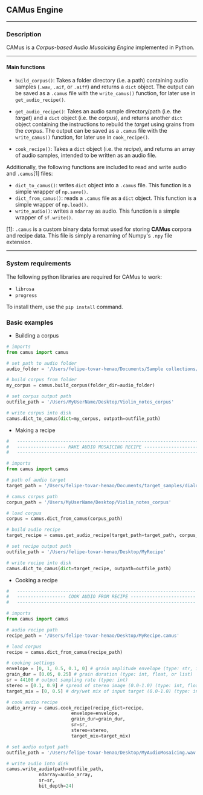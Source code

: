 ## **CAMus Engine**

---

### **Description**

CAMus is a _Corpus-based Audio Musaicing Engine_ implemented in Python.

---

#### **Main functions**

- `build_corpus()`: Takes a folder directory (i.e. a path) containing audio samples (`.wav`, `.aif`, or `.aiff`) and returns a `dict` object. The output can be saved as a `.camus` file with the `write_camus()` function, for later use in `get_audio_recipe()`.

- `get_audio_recipe()`: Takes an audio sample directory/path (i.e. the _target_) and a `dict` object (i.e. the _corpus_), and returns another `dict` object containing the instructions to rebuild the _target_ using grains from the _corpus_. The output can be saved as a `.camus` file with the `write_camus()` function, for later use in `cook_recipe()`.

- `cook_recipe()`: Takes a `dict` object (i.e. the _recipe_), and returns an array of audio samples, intended to be written as an audio file.

Additionally, the following functions are included to read and write audio and `.camus`[1] files:

- `dict_to_camus()`: writes `dict` object into a `.camus` file. This function is a simple wrapper of `np.save()`.
- `dict_from_camus()`: reads a `.camus` file as a `dict` object. This function is a simple wrapper of `np.load()`.
- `write_audio()`: writes a `ndarray` as audio. This function is a simple wrapper of `sf.write()`.

[1]: `.camus` is a custom binary data format used for storing **CAMus** corpora and recipe data. This file is simply a renaming of Numpy's `.npy` file extension.

---

### System requirements

The following python libraries are required for CAMus to work:

- `librosa`
- `progress`

To install them, use the `pip install` command.

### Basic examples

- Building a corpus

```python
# imports
from camus import camus

# set path to audio folder
audio_folder = '/Users/felipe-tovar-henao/Documents/Sample collections/Violin_notes'

# build corpus from folder
my_corpus = camus.build_corpus(folder_dir=audio_folder)

# set corpus output path
outfile_path = '/Users/MyUserName/Desktop/Violin_notes_corpus'

# write corpus into disk
camus.dict_to_camus(dict=my_corpus, outpath=outfile_path)
```

- Making a recipe

```python
#   ----------------------------------------------------------------------
#   ------------------ MAKE AUDIO MOSAICING RECIPE -----------------------
#   ----------------------------------------------------------------------

# imports
from camus import camus

# path of audio target
target_path = '/Users/felipe-tovar-henao/Documents/target_samples/dialogo_44.1Hz.wav'

# camus corpus path
corpus_path = '/Users/MyUserName/Desktop/Violin_notes_corpus'

# load corpus
corpus = camus.dict_from_camus(corpus_path)

# build audio recipe
target_recipe = camus.get_audio_recipe(target_path=target_path, corpus_dict=corpus)

# set recipe output path
outfile_path = '/Users/felipe-tovar-henao/Desktop/MyRecipe'

# write recipe into disk
camus.dict_to_camus(dict=target_recipe, outpath=outfile_path)
```

- Cooking a recipe

```python
#   ------------------------------------------------------------------
#   ------------------ COOK AUDIO FROM RECIPE ------------------------
#   ------------------------------------------------------------------

# imports
from camus import camus

# audio recipe path
recipe_path = '/Users/felipe-tovar-henao/Desktop/MyRecipe.camus'

# load corpus
recipe = camus.dict_from_camus(recipe_path)

# cooking settings
envelope = [0, 1, 0.5, 0.1, 0] # grain amplitude envelope (type: str, int, float or list -- if str, use scipy.signal.windows types)
grain_dur = [0.05, 0.25] # grain duration (type: int, float, or list)
sr = 44100 # output sampling rate (type: int)
stereo = [0.1, 0.9] # spread of stereo image (0.0-1.0) (type: int, float or list)
target_mix = [0, 0.5] # dry/wet mix of input target (0.0-1.0) (type: int, float, or list)

# cook audio recipe
audio_array = camus.cook_recipe(recipe_dict=recipe,
                        envelope=envelope,
                        grain_dur=grain_dur,
                        sr=sr,
                        stereo=stereo,
                        target_mix=target_mix)

# set audio output path
outfile_path = '/Users/felipe-tovar-henao/Desktop/MyAudioMosaicing.wav'

# write audio into disk
camus.write_audio(path=outfile_path,
            ndarray=audio_array,
            sr=sr,
            bit_depth=24)
```
